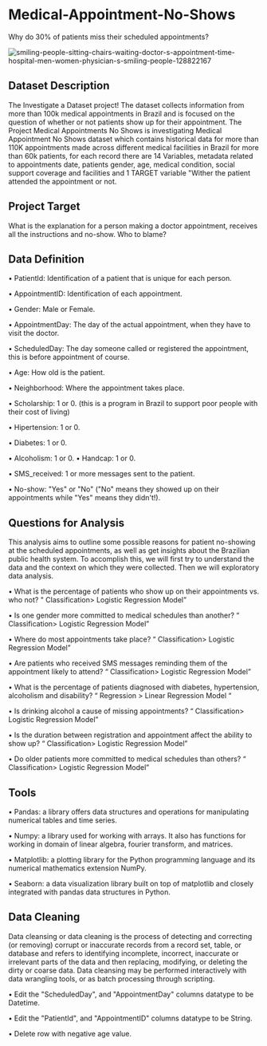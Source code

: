 # Medical-Appointment-No-Shows
Why do 30% of patients miss their scheduled appointments?


![smiling-people-sitting-chairs-waiting-doctor-s-appointment-time-hospital-men-women-physician-s-smiling-people-128822167](https://user-images.githubusercontent.com/43109841/136189062-f12e5ee9-263d-4e89-b880-7d490a880175.jpeg)



## Dataset Description
The Investigate a Dataset project! The dataset collects information from more than 100k medical appointments in Brazil and is focused on the question of whether or not patients show up for their appointment. The Project Medical Appointments No Shows is investigating Medical Appointment No Shows dataset which contains historical data for more than 110K appointments made across different medical facilities in Brazil for more than 60k patients, for each record there are 14 Variables, metadata related to appointments date, patients gender, age, medical condition, social support coverage and facilities and 1 TARGET variable "Wither the patient attended the appointment or not.

## Project Target
What is the explanation for a person making a doctor appointment, receives all the instructions and no-show. Who to blame?

## Data Definition
•	PatientId: Identification of a patient that is unique for each person.

•	AppointmentID: Identification of each appointment.

•	Gender: Male or Female.

•	AppointmentDay: The day of the actual appointment, when they have to visit the doctor.

•	ScheduledDay: The day someone called or registered the appointment, this is before appointment of course.

•	Age: How old is the patient.

•	Neighborhood: Where the appointment takes place.

•	Scholarship: 1 or 0. (this is a program in Brazil to support poor people with their cost of living)

•	Hipertension: 1 or 0.

•	Diabetes: 1 or 0.

•	Alcoholism: 1 or 0.
•	Handcap: 1 or 0.

•	SMS_received: 1 or more messages sent to the patient.

•	No-show: "Yes" or "No" ("No" means they showed up on their appointments while "Yes" means they didn't!).

## Questions for Analysis
This analysis aims to outline some possible reasons for patient no-showing at the scheduled appointments, as well as get insights about the Brazilian public health system. To accomplish this, we will first try to understand the data and the context on which they were collected. Then we will exploratory data analysis.

•	What is the percentage of patients who show up on their appointments vs. who not? " Classification> Logistic Regression Model”

•	Is one gender more committed to medical schedules than another? “ Classification> Logistic Regression Model”

•	Where do most appointments take place? “ Classification> Logistic Regression Model”

•	Are patients who received SMS messages reminding them of the appointment likely to attend? “ Classification> Logistic Regression Model”

•	What is the percentage of patients diagnosed with diabetes, hypertension, alcoholism and disability? “ Regression > Linear Regression Model “

•	Is drinking alcohol a cause of missing appointments? “ Classification> Logistic Regression Model”

•	Is the duration between registration and appointment affect the ability to show up? “ Classification> Logistic Regression Model”

•	Do older patients more committed to medical schedules than others? “ Classification> Logistic Regression Model”


## Tools 
•	Pandas: a library offers data structures and operations for manipulating numerical tables and time series.

•	Numpy: a library used for working with arrays. It also has functions for working in domain of linear algebra, fourier transform, and matrices.

•	Matplotlib: a plotting library for the Python programming language and its numerical mathematics extension NumPy.

•	Seaborn: a data visualization library built on top of matplotlib and closely integrated with pandas data structures in Python.

## Data Cleaning 
Data cleansing or data cleaning is the process of detecting and correcting (or removing) corrupt or inaccurate records from a record set, table, or database and refers to identifying incomplete, incorrect, inaccurate or irrelevant parts of the data and then replacing, modifying, or deleting the dirty or coarse data. 
Data cleansing may be performed interactively with data wrangling tools, or as batch processing through scripting.

•	Edit the "ScheduledDay", and "AppointmentDay" columns datatype to be Datetime.

•	Edit the "PatientId", and "AppointmentID" columns datatype to be String.

•	Delete row with negative age value.


